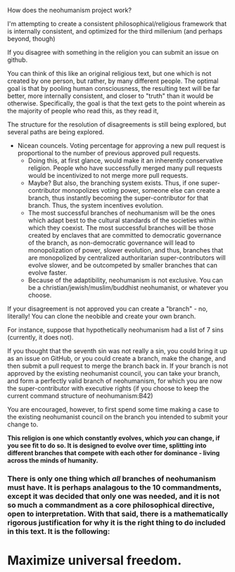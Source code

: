 How does the neohumanism project work?

I'm attempting to create a consistent philosophical/religious framework that is internally consistent, and optimized for the third millenium (and perhaps beyond, though)

If you disagree with something in the religion you can submit an issue on github. 

You can think of this like an original religious text, but one which is not created by one person, but rather, by many different people. The optimal goal is that by pooling human consciousness, the resulting text will be far better, more internally consistent, and closer to "truth" than it would be otherwise. Specifically, the goal is that the text gets to the point wherein as the majority of people who read this, as they read it, 

The structure for the resolution of disagreements is still being explored, but several paths are being explored.

- Nicean councels. Voting percentage for approving a new pull request is proportional to the number of previous approved pull requests. 
	- Doing this, at first glance, would make it an inherently conservative religion. People who have successfully merged many pull requests would be incentivized to not merge more pull requests.
	- Maybe? But also, the branching system exists. Thus, if one super-contributor monopolizes voting power, someone else can create a branch, thus instantly becoming the super-contributor for that branch. Thus, the system incentives evolution.
	- The most successful branches of neohumanism will be the ones which adapt best to the cultural standards of the societies within which they coexist. The most successful branches will be those created by enclaves that are committed to democratic governance of the branch, as non-democratic governance will lead to monopolization of power, slower evolution, and thus, branches that are monopolized by centralized authoritarian super-contributors will evolve slower, and be outcompeted by smaller branches that can evolve faster.
	- Because of the adaptibility, neohumanism is not exclusive. You can be a christian/jewish/muslim/buddhist neohumanist, or whatever you choose.

If your disagreement is not approved you can create a "branch" - no, literally! You can clone the neobible and create your own branch.

For instance, suppose that hypothetically neohumanism had a list of 7 sins (currently, it does not).

If you thought that the seventh sin was not really a sin, you could bring it up as an issue on GitHub, or you could create a branch, make the change, and then submit a pull request to merge the branch back in. If your branch is not approved by the existing neohumanist council, you can take your branch, and form a perfectly valid branch of neohumanism, for which you are now the super-contributor with executive rights (if you choose to keep the current command structure of neohumanism:B42)

You are encouraged, however, to first spend some time making a case to the existing neohumanist council on the branch you intended to submit your change to. 


**This religion is one which constantly evolves, which *you* can change, if you see fit to do so.  It is designed to evolve over time, splitting into different branches that compete with each other for dominance - living across the minds of humanity.**

### There is only one thing which *all* branches of neohumanism must have. It is perhaps analagous to the 10 commandments, except it was decided that only one was needed, and it is not so much a commandment as a core philosophical directive, open to interpretation. With that said, there is a mathematically rigorous justification for why it is the right thing to do included in this text. It is the following:

# Maximize universal freedom.



